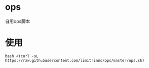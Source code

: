 # ops
自用ops脚本

# 使用

```
bash <(curl -sL https://raw.githubusercontent.com/limitrinno/ops/master/ops.sh)
```
